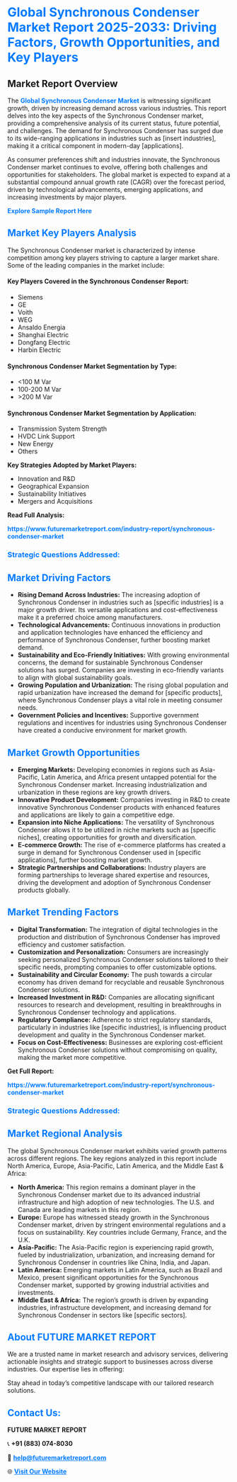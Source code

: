 <h1 style="color: #007BFF;">Global Synchronous Condenser Market Report 2025-2033: Driving Factors, Growth Opportunities, and Key Players</h1>

<section id="overview">
<h2>Market Report Overview</h2>
<p>The <a href="https://www.futuremarketreport.com/industry-report/synchronous-condenser-market" style="color: #007BFF; text-decoration: none;"><strong>Global Synchronous Condenser Market</strong></a> is witnessing significant growth, driven by increasing demand across various industries. This report delves into the key aspects of the Synchronous Condenser market, providing a comprehensive analysis of its current status, future potential, and challenges. The demand for Synchronous Condenser has surged due to its wide-ranging applications in industries such as [insert industries], making it a critical component in modern-day [applications].</p>
<p>As consumer preferences shift and industries innovate, the Synchronous Condenser market continues to evolve, offering both challenges and opportunities for stakeholders. The global market is expected to expand at a substantial compound annual growth rate (CAGR) over the forecast period, driven by technological advancements, emerging applications, and increasing investments by major players.</p>
</section>

<section id="overview">
<p><a href="https://www.futuremarketreport.com/request-sample/reportId=60794" style="color: #007BFF; text-decoration: none;"><strong>Explore Sample Report Here</strong></a></p>
</section>

<section id="key-players">
<h2 style="color: #007BFF;">Market Key Players Analysis</h2>
<p>The Synchronous Condenser market is characterized by intense competition among key players striving to capture a larger market share. Some of the leading companies in the market include:</p>
<h4>Key Players Covered in the Synchronous Condenser Report:</h4>
<ul><li>Siemens</li><li>GE</li><li>Voith</li><li>WEG</li><li>Ansaldo Energia</li><li>Shanghai Electric</li><li>Dongfang Electric</li><li>Harbin Electric</li></ul>
<h4>Synchronous Condenser Market Segmentation by Type:</h4>
<ul><li>&lt;100 M Var</li><li>100-200 M Var</li><li>&gt;200 M Var</li></ul>

<h4>Synchronous Condenser Market Segmentation by Application:</h4>
<ul><li>Transmission System Strength</li><li>HVDC Link Support</li><li>New Energy</li><li>Others</li></ul>
<p><strong>Key Strategies Adopted by Market Players:</strong></p>
<ul>
<li>Innovation and R&D</li>
<li>Geographical Expansion</li>
<li>Sustainability Initiatives</li>
<li>Mergers and Acquisitions</li>
</ul>
</section>

<section>
<p><strong>Read Full Analysis: </strong></p><a href="https://www.futuremarketreport.com/industry-report/synchronous-condenser-market" style="color: #007BFF; text-decoration: none;"><strong>https://www.futuremarketreport.com/industry-report/synchronous-condenser-market</strong></a>
<h3 style="color: #007BFF;">Strategic Questions Addressed:</h3>
</section>

<section id="driving-factors">
<h2 style="color: #007BFF;">Market Driving Factors</h2>
<ul>
<li><strong>Rising Demand Across Industries:</strong> The increasing adoption of Synchronous Condenser in industries such as [specific industries] is a major growth driver. Its versatile applications and cost-effectiveness make it a preferred choice among manufacturers.</li>
<li><strong>Technological Advancements:</strong> Continuous innovations in production and application technologies have enhanced the efficiency and performance of Synchronous Condenser, further boosting market demand.</li>
<li><strong>Sustainability and Eco-Friendly Initiatives:</strong> With growing environmental concerns, the demand for sustainable Synchronous Condenser solutions has surged. Companies are investing in eco-friendly variants to align with global sustainability goals.</li>
<li><strong>Growing Population and Urbanization:</strong> The rising global population and rapid urbanization have increased the demand for [specific products], where Synchronous Condenser plays a vital role in meeting consumer needs.</li>
<li><strong>Government Policies and Incentives:</strong> Supportive government regulations and incentives for industries using Synchronous Condenser have created a conducive environment for market growth.</li>
</ul>
</section>

<section id="growth-opportunities">
<h2 style="color: #007BFF;">Market Growth Opportunities</h2>
<ul>
<li><strong>Emerging Markets:</strong> Developing economies in regions such as Asia-Pacific, Latin America, and Africa present untapped potential for the Synchronous Condenser market. Increasing industrialization and urbanization in these regions are key growth drivers.</li>
<li><strong>Innovative Product Development:</strong> Companies investing in R&D to create innovative Synchronous Condenser products with enhanced features and applications are likely to gain a competitive edge.</li>
<li><strong>Expansion into Niche Applications:</strong> The versatility of Synchronous Condenser allows it to be utilized in niche markets such as [specific niches], creating opportunities for growth and diversification.</li>
<li><strong>E-commerce Growth:</strong> The rise of e-commerce platforms has created a surge in demand for Synchronous Condenser used in [specific applications], further boosting market growth.</li>
<li><strong>Strategic Partnerships and Collaborations:</strong> Industry players are forming partnerships to leverage shared expertise and resources, driving the development and adoption of Synchronous Condenser products globally.</li>
</ul>
</section>

<section id="trending-factors">
<h2 style="color: #007BFF;">Market Trending Factors</h2>
<ul>
<li><strong>Digital Transformation:</strong> The integration of digital technologies in the production and distribution of Synchronous Condenser has improved efficiency and customer satisfaction.</li>
<li><strong>Customization and Personalization:</strong> Consumers are increasingly seeking personalized Synchronous Condenser solutions tailored to their specific needs, prompting companies to offer customizable options.</li>
<li><strong>Sustainability and Circular Economy:</strong> The push towards a circular economy has driven demand for recyclable and reusable Synchronous Condenser solutions.</li>
<li><strong>Increased Investment in R&D:</strong> Companies are allocating significant resources to research and development, resulting in breakthroughs in Synchronous Condenser technology and applications.</li>
<li><strong>Regulatory Compliance:</strong> Adherence to strict regulatory standards, particularly in industries like [specific industries], is influencing product development and quality in the Synchronous Condenser market.</li>
<li><strong>Focus on Cost-Effectiveness:</strong> Businesses are exploring cost-efficient Synchronous Condenser solutions without compromising on quality, making the market more competitive.</li>
</ul>
</section>

<section>
<p><strong>Get Full Report: </strong></p><a href="https://www.futuremarketreport.com/industry-report/synchronous-condenser-market" style="color: #007BFF; text-decoration: none;"><strong>https://www.futuremarketreport.com/industry-report/synchronous-condenser-market</strong></a>
<h3 style="color: #007BFF;">Strategic Questions Addressed:</h3>
</section>


<section id="regional-analysis">
<h2 style="color: #007BFF;">Market Regional Analysis</h2>
<p>The global Synchronous Condenser market exhibits varied growth patterns across different regions. The key regions analyzed in this report include North America, Europe, Asia-Pacific, Latin America, and the Middle East & Africa:</p>
<ul>
<li><strong>North America:</strong> This region remains a dominant player in the Synchronous Condenser market due to its advanced industrial infrastructure and high adoption of new technologies. The U.S. and Canada are leading markets in this region.</li>
<li><strong>Europe:</strong> Europe has witnessed steady growth in the Synchronous Condenser market, driven by stringent environmental regulations and a focus on sustainability. Key countries include Germany, France, and the U.K.</li>
<li><strong>Asia-Pacific:</strong> The Asia-Pacific region is experiencing rapid growth, fueled by industrialization, urbanization, and increasing demand for Synchronous Condenser in countries like China, India, and Japan.</li>
<li><strong>Latin America:</strong> Emerging markets in Latin America, such as Brazil and Mexico, present significant opportunities for the Synchronous Condenser market, supported by growing industrial activities and investments.</li>
<li><strong>Middle East & Africa:</strong> The region’s growth is driven by expanding industries, infrastructure development, and increasing demand for Synchronous Condenser in sectors like [specific sectors].</li>
</ul>
</section>

<footer>
<h2 style="color: #007BFF;">About FUTURE MARKET REPORT</h2>
<p>We are a trusted name in market research and advisory services, delivering actionable insights and strategic support to businesses across diverse industries. Our expertise lies in offering:</p>

<p>Stay ahead in today’s competitive landscape with our tailored research solutions.</p>

<h2 style="color: #007BFF;">Contact Us:</h2>
<p><strong>FUTURE MARKET REPORT</strong></p>
<p>📞 <strong>+91 (883) 074-8030</strong></p>
<p>📧 <strong><a href="mailto:help@futuremarketreport.com" style="color: #007BFF;">help@futuremarketreport.com</a></strong></p>
<p>🌐 <strong><a href="https://www.futuremarketreport.com/" style="color: #007BFF;">Visit Our Website</a></strong></p>
</footer>